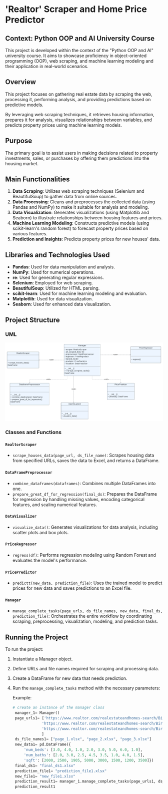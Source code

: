 # 'Realtor' Scraper and Home Price Predictor

## Context: Python OOP and AI University Course
This project is developed within the context of the "Python OOP and AI" university course. It aims to showcase proficiency in object-oriented programming (OOP), web scraping, and machine learning modeling and their application in real-world scenarios.

## Overview

This project focuses on gathering real estate data by scraping the web, processing it, performing analysis, and providing predictions based on predictive models. 

By leveraging web scraping techniques, it retrieves housing information, prepares it for analysis, visualizes relationships between variables, and predicts property prices using machine learning models.

## Purpose

The primary goal is to assist users in making decisions related to property investments, sales, or purchases by offering them predictions into the housing market.

## Main Functionalities

1. **Data Scraping**: Utilizes web scraping techniques (Selenium and BeautifulSoup) to gather data from online sources.
2. **Data Processing**: Cleans and preprocesses the collected data (using Pandas and NumPy) to make it suitable for analysis and modeling.
3. **Data Visualization**: Generates visualizations (using Matplotlib and Seaborn) to illustrate relationships between housing features and prices.
4. **Machine Learning Modeling**: Constructs predictive models (using scikit-learn's random forest) to forecast property prices based on various features.
5. **Prediction and Insights**: Predicts property prices for new houses' data.

## Libraries and Technologies Used

- **Pandas**: Used for data manipulation and analysis.
- **NumPy**: Used for numerical operations.
- **re**: Used for generating regular expressions.
- **Selenium**: Employed for web scraping.
- **BeautifulSoup**: Utilized for HTML parsing.
- **scikit-learn**: Used for machine learning modeling and evaluation.
- **Matplotlib**: Used for data visualization.
- **Seaborn**: Used for enhanced data visualization.

## Project Structure
### UML
![Project UML](UML.png)
### Classes and Functions

#### `RealtorScraper`
- `scrape_houses_data(page_url, ds_file_name)`: Scrapes housing data from specified URLs, saves the data to Excel, and returns a DataFrame.

#### `DataFramePreprocessor`
- `combine_dataframes(dataframes)`: Combines multiple DataFrames into one.
- `prepare_great_df_for_regression(final_ds)`: Prepares the DataFrame for regression by handling missing values, encoding categorical features, and scaling numerical features.

#### `DataVisualizer`
- `visualize_data()`: Generates visualizations for data analysis, including scatter plots and box plots.

#### `PriceRegressor`
- `regress(df)`: Performs regression modeling using Random Forest and evaluates the model's performance.

#### `PricePredictor`
- `predictt(new_data, prediction_file)`: Uses the trained model to predict prices for new data and saves predictions to an Excel file.

#### `Manager`
- `manage_complete_tasks(page_urls, ds_file_names, new_data, final_ds, prediction_file)`: Orchestrates the entire workflow by coordinating scraping, preprocessing, visualization, modeling, and prediction tasks.

## Running the Project

To run the project:
1. Instantiate a Manager object.
2. Define URLs and file names required for scraping and processing data.
4. Create a DataFrame for new data that needs prediction.
5. Run the `manage_complete_tasks` method with the necessary parameters:

   Example:

   ```python
   # create an instance of the manager class
    manager_1= Manager()
    page_urls1= ['https://www.realtor.com/realestateandhomes-search/Birmingham_AL/show-newest-listings/sby-6',
                'https://www.realtor.com/realestateandhomes-search/Birmingham_AL/show-newest-listings/sby-6/pg-2',
                'https://www.realtor.com/realestateandhomes-search/Birmingham_AL/show-newest-listings/sby-6/pg-3',
                ]
    ds_file_names1= ["page_1.xlsx", "page_2.xlsx", "page_3.xlsx"]
    new_data1= pd.DataFrame({
        'num_beds': [3.0, 4.0, 1.0, 2.0, 3.0, 5.0, 6.0, 1.0],
        'num_baths': [2.0, 3.0, 2.5, 4.5, 3.5, 1.0, 4.0, 1.5],
        'sqft': [2000, 2500, 1905, 5000, 3000, 1500, 1200, 3500]})
    final_ds1= "final_ds1.xlsx"
    prediction_file1= "prediction_file1.xlsx"
    new_file1= "new_file1.xlsx"
    prediction_result1= manager_1.manage_complete_tasks(page_urls1, ds_file_names1, new_data1, final_ds1, prediction_file1, new_file1)
    prediction_result1



